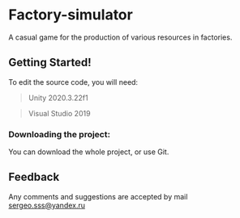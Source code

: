 # Factory-simulator

A casual game for the production of various resources in factories.

## Getting Started!
To edit the source code, you will need:
> Unity 2020.3.22f1

> Visual Studio 2019
### Downloading the project:
You can download the whole project, or use Git.

## Feedback
Any comments and suggestions are accepted by mail sergeo.sss@yandex.ru
